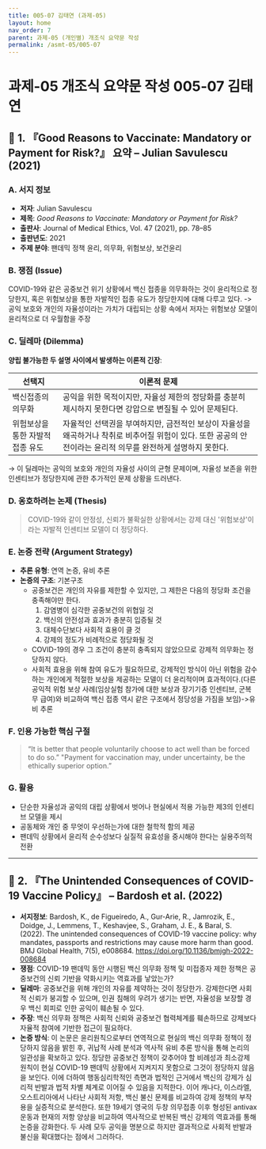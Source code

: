 ```yaml
---
title: 005-07 김태연 (과제-05)
layout: home
nav_order: 7
parent: 과제-05 (개인별) 개조식 요약문 작성
permalink: /asmt-05/005-07
---
```


# 과제-05 개조식 요약문 작성 005-07 김태연

## 📘 1. 『Good Reasons to Vaccinate: Mandatory or Payment for Risk?』 요약 – Julian Savulescu (2021)

### A. 서지 정보  
- **저자**: Julian Savulescu 
- **제목**: *Good Reasons to Vaccinate: Mandatory or Payment for Risk?*  
- **출판사**: Journal of Medical Ethics, Vol. 47 (2021), pp. 78–85 
- **출판년도**: 2021  
- **주제 분야**: 팬데믹 정책 윤리, 의무화, 위험보상, 보건윤리


### B. 쟁점 (Issue)  
COVID-19와 같은 공중보건 위기 상황에서 백신 접종을 의무화하는 것이 윤리적으로 정당한지, 혹은 위험보상을 통한 자발적인 접종 유도가 정당한지에 대해 다루고 있다.
-> 공익 보호와 개인의 자율성이라는 가치가 대립되는 상황 속에서 저자는 위험보상 모델이 윤리적으로 더 우월함을 주장

### C. 딜레마 (Dilemma)  
**양립 불가능한 두 설명 사이에서 발생하는 이론적 긴장**:

| 선택지 | 이론적 문제 |
|--------|-------------|
| 백신접종의 의무화 | 공익을 위한 목적이지만, 자율성 제한의 정당화를 충분히 제시하지 못한다면 강압으로 변질될 수 있어 문제된다. |
| 위험보상을 통한 자발적 접종 유도  | 자율적인 선택권을 부여하지만, 금전적인 보상이 자율성을 왜곡하거나 착취로 비추어질 위험이 있다. 또한 공공의 안전이라는 윤리적 의무를 완전하게 설명하지 못한다. |

→ 이 딜레마는 공익의 보호와 개인의 자율성 사이의 균형 문제이며, 자율성 보존을 위한 인센티브가 정당한지에 관한 추가적인 문제 상황을 드러낸다.


### D. 옹호하려는 논제 (Thesis)  
> COVID-19와 같이 안정성, 신뢰가 불확실한 상황에서는 강제 대신 '위험보상'이라는 자발적 인센티브 모델이 더 정당하다.

### E. 논증 전략 (Argument Strategy)  
- **추론 유형**: 연역 논증, 유비 추론
- **논증의 구조**:
  기본구조
  - 공중보건은 개인의 자유를 제한할 수 있지만, 그 제한은 다음의 정당화 조건을 충족해야만 한다.
      1. 감염병이 심각한 공중보건의 위협일 것
      2. 백신의 안전성과 효과가 충분히 입증될 것
      3. 대체수단보다 사회적 효용이 클 것
      4. 강제의 정도가 비례적으로 정당화될 것
  - COVID-19의 경우 그 조건이 충분히 충족되지 않았으므로 강제적 의무화는 정당하지 않다.
  - 사회적 효용을 위해 참여 유도가 필요하므로, 강제적인 방식이 아닌 위험을 감수하는 개인에게 적절한 보상을 제공하는 모델이 더 윤리적이며 효과적이다.(다른 공익적 위험 보상 사례(임상실험 참가에 대한 보상과 장기기증 인센티브, 군복무 급여)와 비교하여 백신 접종 역시 같은 구조에서 정당성을 가짐을 보임)->유비 추론


### F. 인용 가능한 핵심 구절
> “It is better that people voluntarily choose to act well than be forced to do so.” 
> "Payment for vaccination may, under uncertainty, be the ethically superior option.”


### G. 활용
- 단순한 자율성과 공익의 대립 상황에서 벗어나 현실에서 적용 가능한 제3의 인센티브 모델을 제시 
- 공동체와 개인 중 무엇이 우선하는가에 대한 철학적 함의 제공  
- 팬데믹 상황에서 윤리적 순수성보다 실질적 유효성을 중시해야 한다는 실용주의적 전환

---

## 📘 2. 『The Unintended Consequences of COVID-19 Vaccine Policy』 – Bardosh et al. (2022)

- **서지정보**: 
  Bardosh, K., de Figueiredo, A., Gur-Arie, R., Jamrozik, E., Doidge, J., Lemmens, T., Keshavjee, S., Graham, J. E., & Baral, S. (2022). The unintended consequences of COVID-19 vaccine policy: why mandates, passports and restrictions may cause more harm than good. BMJ Global Health, 7(5), e008684. https://doi.org/10.1136/bmjgh-2022-008684
- **쟁점**: COVID-19 팬데믹 동안 시행된 백신 의무화 정책 및 미접종자 제한 정책은 공중보건의 신뢰 기반을 약화시키는 역효과를 낳았는가? 
- **딜레마**: 공중보건을 위해 개인의 자유를 제약하는 것이 정당한가. 강제한다면 사회적 신뢰가 붕괴할 수 있으며, 인권 침해의 우려가 생기는 반면, 자율성을 보장할 경우 백신 회피로 인한 공익이 훼손될 수 있다.
- **주장**: 백신 의무화 정책은 사회적 신뢰와 공중보건 협력체계를 훼손하므로 강제보다 자율적 참여에 기반한 접근이 필요하다.
- **논증 방식**: 이 논문은 윤리원칙으로부터 연역적으로 현실의 백신 의무화 정책이 정당하지 않음을 밝힌 후, 귀납적 사례 분석과 역사적 유비 추론 방식을 통해 논리의 일관성을 확보하고 있다. 정당한 공중보건 정책이 갖추어야 할 비례성과 최소강제 원칙이 현실 COVID-19 팬데믹 상황에서 지켜지지 못함으로 그것이 정당하지 않음을 보인다. 이에 더하여 행동심리학적인 측면과 법적인 근거에서 백신의 강제가 심리적 반발과 법적 차별 체계로 이어질 수 있음을 지적한다. 이어 캐나다, 이스라엘, 오스트리아에서 나타난 사회적 저항, 백신 불신 문제를 비교하여 강제 정책의 부작용을 실증적으로 분석한다. 또한 19세기 영국의 두창 의무접종 이후 형성된 antivax 운동과 현재의 저항 양상을 비교하여 역사적으로 반복된 백신 강제의 역효과를 통해 논증을 강화한다. 두 사례 모두 공익을 명분으로 하지만 결과적으로 사회적 반발과 불신을 확대했다는 점에서 그러하다.



